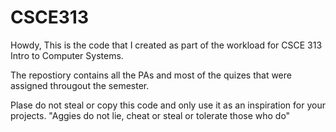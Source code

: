 # CSCE313

Howdy, 
This is the code that I created as part of the workload for CSCE 313 Intro to Computer Systems. 

The repostiory contains all the PAs and most of the quizes that were assigned througout the semester.

Plase do not steal or copy this code and only use it as an inspiration for your projects. 
"Aggies do not lie, cheat or steal or tolerate those who do"
